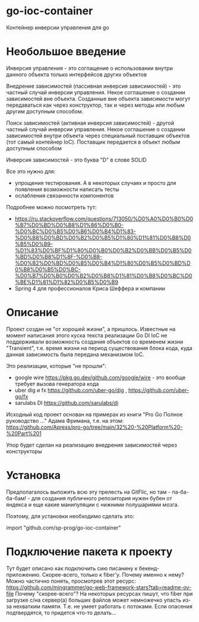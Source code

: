 # go-ioc-container
Контейнер инверсии управления для go

# Необольшое введение
Инверсия управления - это соглащение о использовании внутри данного объекта только интерфейсов других объектов

Внедрение зависимостей (пассивная инверсия зависимостей) - это частный случай инверсии управления. Некое соглашение о создании зависимостей вне объекта. Созданные вне объекта зависимости могут передаваться как через конструктор, так и через методы или любым другим доступным способом.

Поиск зависимостей (активная инверсия зависимостей) - другой частный случай инверсии управления. Некое соглашение о создании зависимостей внутри объекта через специальный поставщик объектов (тот самый контейнер IoC). Поставщик передается в объект любым доступным способом

Инверсия зависимостей - это буква "D" в слове SOLID

Все это нужно для:
- упрощения тестирования. А в некоторых случаях и просто для появления возможности написать тесты
- ослабления связанности компонентов

Подробнее можно посмотреть тут:
- https://ru.stackoverflow.com/questions/713050/%D0%A0%D0%B0%D0%B7%D0%BD%D0%B8%D1%86%D0%B0-%D0%BC%D0%B5%D0%B6%D0%B4%D1%83-%D0%B8%D0%BD%D0%B2%D0%B5%D1%80%D1%81%D0%B8%D0%B5%D0%B9-%D1%83%D0%BF%D1%80%D0%B0%D0%B2%D0%BB%D0%B5%D0%BD%D0%B8%D1%8F-%D0%B8-%D0%B2%D0%BD%D0%B5%D0%B4%D1%80%D0%B5%D0%BD%D0%B8%D0%B5%D0%BC-%D0%B7%D0%B0%D0%B2%D0%B8%D1%81%D0%B8%D0%BC%D0%BE%D1%81%D1%82%D0%B5%D0%B9
- Spring 4 для профессионалов Криса Шеффера и компании

# Описание
Проект создан не "от хорошей жизни", а пришлось.
Известные на момент написания этого куска текста реализации Go DI IoC не поддерживали возможность создания
объектов со временем жизни "Transient", т.е. время жизни на период существования блока кода,
куда данная зависимость была передана механизмом IoC.

Это реализации, которые "не прошли":
- google wire https://pkg.go.dev/github.com/google/wire - это вообще требует вызова генератора кода
- uber dig и fx https://github.com/uber-go/dig , https://github.com/uber-go/fx
- sarulabs DI https://github.com/sarulabs/di

Исходный код проект основан на примерах из книги "Pro Go Полное руководство ..." Адама Фримана, т.е. на этом: https://github.com/Apress/pro-go/tree/main/32%20-%20Platform%20-%20Part%201

Упор будет сделан на реализацию внедрения зависимостей через конструкторы

# Установка

Предполагалось выпожить всю эту прелесть на GitFlic, но там - па-ба-ба-бам! - для создания публичного репозитория нужен бубен от яндекса и еще какие манипуляции с нижними полушариями мозга.

Поэтому, для установки необходимо сделать это:

import "github.com/sp-prog/go-ioc-container"

# Подключение пакета к проекту

Тут будет описано как подключить сию писанину к бекенд-приложению. Скорее-всего, только к fiber'у.
Почему именно к нему? Можно частично понять, просмотрев этот ресурс: https://github.com/mingrammer/go-web-framework-stars?tab=readme-ov-file
Почему "скорее-всего"? На некоторых ресурсах пишут, что fiber при загрузке с/на сервер(а) больших файлов может немножечко упасть из-за нехватким памяти. Т.е. не умеет работать с потоками. Если опасения подтвердятся, то придется что-то делать...
